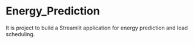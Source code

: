 # Energy_Prediction
It is project to build a Streamlit application for energy prediction and load scheduling.
